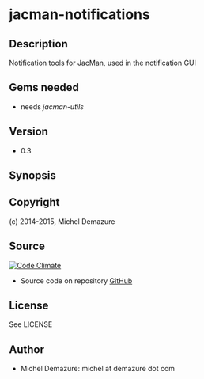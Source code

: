 # jacman-notifications

## Description
  Notification tools for JacMan, used in the notification GUI

## Gems needed
  * needs _jacman-utils_

## Version
  * 0.3

## Synopsis

## Copyright
  (c) 2014-2015, Michel Demazure
  
## Source
   [![Code Climate](https://codeclimate.com/github/badal/jacman-notifications.png)](https://codeclimate.com/github/badal/jacman-notifications)
 
   * Source code on repository [GitHub](https://github.com/badal/jacman-notifications)
 

## License
  See LICENSE

## Author
* Michel Demazure: michel at demazure dot com


